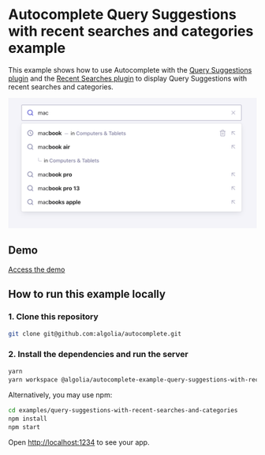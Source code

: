 # Autocomplete Query Suggestions with recent searches and categories example

This example shows how to use Autocomplete with the [Query Suggestions plugin](https://www.algolia.com/doc/ui-libraries/autocomplete/api-reference/autocomplete-plugin-query-suggestions/) and the [Recent Searches plugin](https://www.algolia.com/doc/ui-libraries/autocomplete/api-reference/autocomplete-plugin-recent-searches/) to display Query Suggestions with recent searches and categories.

<p align="center"><img src="capture.png?raw=true" alt="A capture of the Autocomplete Query Suggestions with recent searches and categories example" /></p>

## Demo

[Access the demo](https://codesandbox.io/s/github/algolia/autocomplete/tree/next/examples/query-suggestions-with-recent-searches-and-categories)

## How to run this example locally

### 1. Clone this repository

```sh
git clone git@github.com:algolia/autocomplete.git
```

### 2. Install the dependencies and run the server

```sh
yarn
yarn workspace @algolia/autocomplete-example-query-suggestions-with-recent-searches-and-categories start
```

Alternatively, you may use npm:

```sh
cd examples/query-suggestions-with-recent-searches-and-categories
npm install
npm start
```

Open <http://localhost:1234> to see your app.